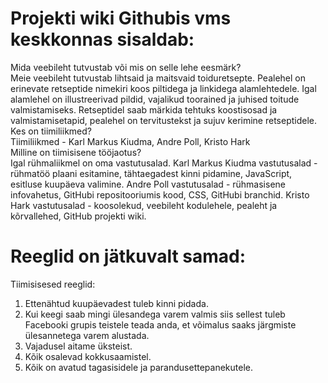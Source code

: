 
# Projekti wiki Githubis vms keskkonnas sisaldab:

Mida veebileht tutvustab või mis on selle lehe eesmärk?\
Meie veebileht tutvustab lihtsaid ja maitsvaid toiduretsepte. Pealehel on erinevate retseptide nimekiri koos piltidega ja linkidega alamlehtedele. Igal alamlehel on illustreerivad pildid, vajalikud toorained ja juhised toitude valmistamiseks. Retseptidel saab märkida tehtuks koostisosad ja valmistamisetapid, pealehel on tervitustekst ja sujuv kerimine retseptidele.\
Kes on tiimiliikmed?\
Tiimiliikmed - Karl Markus Kiudma, Andre Poll, Kristo Hark\
Milline on tiimisisene tööjaotus?\
Igal rühmaliikmel on oma vastutusalad.
Karl Markus Kiudma vastutusalad - rühmatöö plaani esitamine, tähtaegadest kinni pidamine, JavaScript, esitluse kuupäeva valimine.
Andre Poll vastutusalad - rühmasisene infovahetus, GitHubi repositooriumis kood, CSS, GitHubi branchid.
Kristo Hark vastutusalad - koosolekud, veebileht kodulehele, pealeht ja kõrvallehed, GitHub projekti wiki.


Reeglid on jätkuvalt samad:
=======
Tiimisisesed reeglid:

1. Ettenähtud kuupäevadest tuleb kinni pidada. 
2. Kui keegi saab mingi ülesandega varem valmis siis sellest tuleb Facebooki grupis teistele teada anda, et võimalus saaks järgmiste ülesannetega varem alustada.
3. Vajadusel aitame üksteist. 
4. Kõik osalevad kokkusaamistel. 
5. Kõik on avatud tagasisidele ja parandusettepanekutele.
